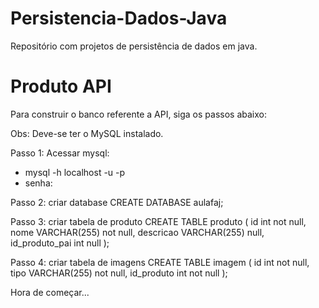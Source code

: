 # Persistencia-Dados-Java
Repositório com projetos de persistência de dados em java.

# Produto API
Para construir o banco referente a API, siga os passos abaixo:

Obs: Deve-se ter o MySQL instalado.

Passo 1: Acessar mysql:
- mysql -h localhost -u <usuario> -p
- senha: <senha>

Passo 2: criar database
CREATE DATABASE aulafaj;

Passo 3: criar tabela de produto
CREATE TABLE produto (
	id int not null,
	nome VARCHAR(255) not null,
	descricao VARCHAR(255) null,
	id_produto_pai int null
);

Passo 4: criar tabela de imagens 
CREATE TABLE imagem (
	id int not null,
	tipo VARCHAR(255) not null,
	id_produto int not null
);

Hora de começar...
